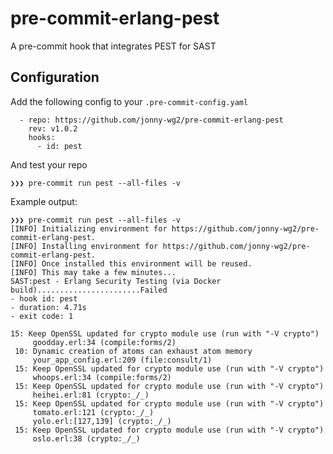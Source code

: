 # pre-commit-erlang-pest
A pre-commit hook that integrates PEST for SAST

## Configuration
Add the following config to your `.pre-commit-config.yaml`
```
  - repo: https://github.com/jonny-wg2/pre-commit-erlang-pest 
    rev: v1.0.2
    hooks:
      - id: pest
```
And test your repo

`❯❯❯ pre-commit run pest --all-files -v`

Example output:
```
❯❯❯ pre-commit run pest --all-files -v
[INFO] Initializing environment for https://github.com/jonny-wg2/pre-commit-erlang-pest.
[INFO] Installing environment for https://github.com/jonny-wg2/pre-commit-erlang-pest.
[INFO] Once installed this environment will be reused.
[INFO] This may take a few minutes...
SAST:pest - Erlang Security Testing (via Docker build).......................Failed
- hook id: pest
- duration: 4.71s
- exit code: 1

15: Keep OpenSSL updated for crypto module use (run with "-V crypto")
     goodday.erl:34 (compile:forms/2)
 10: Dynamic creation of atoms can exhaust atom memory
     your_app_config.erl:209 (file:consult/1)
 15: Keep OpenSSL updated for crypto module use (run with "-V crypto")
     whoops.erl:34 (compile:forms/2)
 15: Keep OpenSSL updated for crypto module use (run with "-V crypto")
     heihei.erl:81 (crypto:_/_)
 15: Keep OpenSSL updated for crypto module use (run with "-V crypto")
     tomato.erl:121 (crypto:_/_)
     yolo.erl:[127,139] (crypto:_/_)
 15: Keep OpenSSL updated for crypto module use (run with "-V crypto")
     oslo.erl:38 (crypto:_/_)
```
